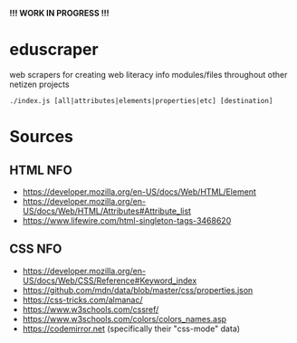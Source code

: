 **!!! WORK IN PROGRESS !!!**


# eduscraper

web scrapers for creating web literacy info modules/files throughout other netizen projects

`./index.js [all|attributes|elements|properties|etc] [destination]`

# Sources

## HTML NFO
- https://developer.mozilla.org/en-US/docs/Web/HTML/Element
- https://developer.mozilla.org/en-US/docs/Web/HTML/Attributes#Attribute_list
- https://www.lifewire.com/html-singleton-tags-3468620

## CSS NFO
- https://developer.mozilla.org/en-US/docs/Web/CSS/Reference#Keyword_index
- https://github.com/mdn/data/blob/master/css/properties.json
- https://css-tricks.com/almanac/
- https://www.w3schools.com/cssref/
- https://www.w3schools.com/colors/colors_names.asp
- https://codemirror.net (specifically their "css-mode" data)
